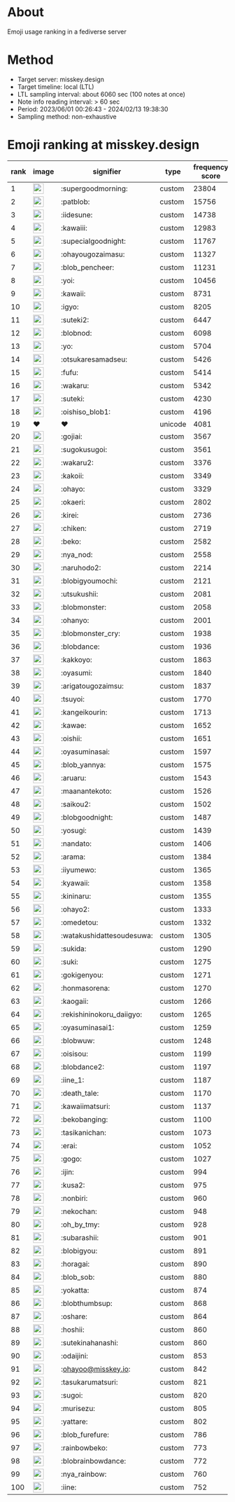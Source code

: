 # About
Emoji usage ranking in a fediverse server

# Method
- Target server: misskey.design
- Target timeline: local (LTL)
- LTL sampling interval: about 6060 sec (100 notes at once)
- Note info reading interval: > 60 sec
- Period: 2023/06/01 00:26:43 - 2024/02/13 19:38:30 
- Sampling method: non-exhaustive

# Emoji ranking at misskey.design

|rank|image|signifier|type|frequency score|
|----|----|----|----|----|
|1|<img height="24" src="https://misskey.design/emoji/supergoodmorning.webp">|:supergoodmorning:|custom|23804|
|2|<img height="24" src="https://misskey.design/emoji/patblob.webp">|:patblob:|custom|15756|
|3|<img height="24" src="https://misskey.design/emoji/iidesune.webp">|:iidesune:|custom|14738|
|4|<img height="24" src="https://misskey.design/emoji/kawaiii.webp">|:kawaiii:|custom|12983|
|5|<img height="24" src="https://misskey.design/emoji/supecialgoodnight.webp">|:supecialgoodnight:|custom|11767|
|6|<img height="24" src="https://misskey.design/emoji/ohayougozaimasu.webp">|:ohayougozaimasu:|custom|11327|
|7|<img height="24" src="https://misskey.design/emoji/blob_pencheer.webp">|:blob_pencheer:|custom|11231|
|8|<img height="24" src="https://misskey.design/emoji/yoi.webp">|:yoi:|custom|10456|
|9|<img height="24" src="https://misskey.design/emoji/kawaii.webp">|:kawaii:|custom|8731|
|10|<img height="24" src="https://misskey.design/emoji/igyo.webp">|:igyo:|custom|8205|
|11|<img height="24" src="https://misskey.design/emoji/suteki2.webp">|:suteki2:|custom|6447|
|12|<img height="24" src="https://misskey.design/emoji/blobnod.webp">|:blobnod:|custom|6098|
|13|<img height="24" src="https://misskey.design/emoji/yo.webp">|:yo:|custom|5704|
|14|<img height="24" src="https://misskey.design/emoji/otsukaresamadseu.webp">|:otsukaresamadseu:|custom|5426|
|15|<img height="24" src="https://misskey.design/emoji/fufu.webp">|:fufu:|custom|5414|
|16|<img height="24" src="https://misskey.design/emoji/wakaru.webp">|:wakaru:|custom|5342|
|17|<img height="24" src="https://misskey.design/emoji/suteki.webp">|:suteki:|custom|4230|
|18|<img height="24" src="https://misskey.design/emoji/oishiso_blob1.webp">|:oishiso_blob1:|custom|4196|
|19|❤|❤|unicode|4081|
|20|<img height="24" src="https://misskey.design/emoji/gojiai.webp">|:gojiai:|custom|3567|
|21|<img height="24" src="https://misskey.design/emoji/sugokusugoi.webp">|:sugokusugoi:|custom|3561|
|22|<img height="24" src="https://misskey.design/emoji/wakaru2.webp">|:wakaru2:|custom|3376|
|23|<img height="24" src="https://misskey.design/emoji/kakoii.webp">|:kakoii:|custom|3349|
|24|<img height="24" src="https://misskey.design/emoji/ohayo.webp">|:ohayo:|custom|3329|
|25|<img height="24" src="https://misskey.design/emoji/okaeri.webp">|:okaeri:|custom|2802|
|26|<img height="24" src="https://misskey.design/emoji/kirei.webp">|:kirei:|custom|2736|
|27|<img height="24" src="https://misskey.design/emoji/chiken.webp">|:chiken:|custom|2719|
|28|<img height="24" src="https://misskey.design/emoji/beko.webp">|:beko:|custom|2582|
|29|<img height="24" src="https://misskey.design/emoji/nya_nod.webp">|:nya_nod:|custom|2558|
|30|<img height="24" src="https://misskey.design/emoji/naruhodo2.webp">|:naruhodo2:|custom|2214|
|31|<img height="24" src="https://misskey.design/emoji/blobigyoumochi.webp">|:blobigyoumochi:|custom|2121|
|32|<img height="24" src="https://misskey.design/emoji/utsukushii.webp">|:utsukushii:|custom|2081|
|33|<img height="24" src="https://misskey.design/emoji/blobmonster.webp">|:blobmonster:|custom|2058|
|34|<img height="24" src="https://misskey.design/emoji/ohanyo.webp">|:ohanyo:|custom|2001|
|35|<img height="24" src="https://misskey.design/emoji/blobmonster_cry.webp">|:blobmonster_cry:|custom|1938|
|36|<img height="24" src="https://misskey.design/emoji/blobdance.webp">|:blobdance:|custom|1936|
|37|<img height="24" src="https://misskey.design/emoji/kakkoyo.webp">|:kakkoyo:|custom|1863|
|38|<img height="24" src="https://misskey.design/emoji/oyasumi.webp">|:oyasumi:|custom|1840|
|39|<img height="24" src="https://misskey.design/emoji/arigatougozaimsu.webp">|:arigatougozaimsu:|custom|1837|
|40|<img height="24" src="https://misskey.design/emoji/tsuyoi.webp">|:tsuyoi:|custom|1770|
|41|<img height="24" src="https://misskey.design/emoji/kangeikourin.webp">|:kangeikourin:|custom|1713|
|42|<img height="24" src="https://misskey.design/emoji/kawae.webp">|:kawae:|custom|1652|
|43|<img height="24" src="https://misskey.design/emoji/oishii.webp">|:oishii:|custom|1651|
|44|<img height="24" src="https://misskey.design/emoji/oyasuminasai.webp">|:oyasuminasai:|custom|1597|
|45|<img height="24" src="https://misskey.design/emoji/blob_yannya.webp">|:blob_yannya:|custom|1575|
|46|<img height="24" src="https://misskey.design/emoji/aruaru.webp">|:aruaru:|custom|1543|
|47|<img height="24" src="https://misskey.design/emoji/maanantekoto.webp">|:maanantekoto:|custom|1526|
|48|<img height="24" src="https://misskey.design/emoji/saikou2.webp">|:saikou2:|custom|1502|
|49|<img height="24" src="https://misskey.design/emoji/blobgoodnight.webp">|:blobgoodnight:|custom|1487|
|50|<img height="24" src="https://misskey.design/emoji/yosugi.webp">|:yosugi:|custom|1439|
|51|<img height="24" src="https://misskey.design/emoji/nandato.webp">|:nandato:|custom|1406|
|52|<img height="24" src="https://misskey.design/emoji/arama.webp">|:arama:|custom|1384|
|53|<img height="24" src="https://misskey.design/emoji/iiyumewo.webp">|:iiyumewo:|custom|1365|
|54|<img height="24" src="https://misskey.design/emoji/kyawaii.webp">|:kyawaii:|custom|1358|
|55|<img height="24" src="https://misskey.design/emoji/kininaru.webp">|:kininaru:|custom|1355|
|56|<img height="24" src="https://misskey.design/emoji/ohayo2.webp">|:ohayo2:|custom|1333|
|57|<img height="24" src="https://misskey.design/emoji/omedetou.webp">|:omedetou:|custom|1332|
|58|<img height="24" src="https://misskey.design/emoji/watakushidattesoudesuwa.webp">|:watakushidattesoudesuwa:|custom|1305|
|59|<img height="24" src="https://misskey.design/emoji/sukida.webp">|:sukida:|custom|1290|
|60|<img height="24" src="https://misskey.design/emoji/suki.webp">|:suki:|custom|1275|
|61|<img height="24" src="https://misskey.design/emoji/gokigenyou.webp">|:gokigenyou:|custom|1271|
|62|<img height="24" src="https://misskey.design/emoji/honmasorena.webp">|:honmasorena:|custom|1270|
|63|<img height="24" src="https://misskey.design/emoji/kaogaii.webp">|:kaogaii:|custom|1266|
|64|<img height="24" src="https://misskey.design/emoji/rekishininokoru_daiigyo.webp">|:rekishininokoru_daiigyo:|custom|1265|
|65|<img height="24" src="https://misskey.design/emoji/oyasuminasai1.webp">|:oyasuminasai1:|custom|1259|
|66|<img height="24" src="https://misskey.design/emoji/blobwuw.webp">|:blobwuw:|custom|1248|
|67|<img height="24" src="https://misskey.design/emoji/oisisou.webp">|:oisisou:|custom|1199|
|68|<img height="24" src="https://misskey.design/emoji/blobdance2.webp">|:blobdance2:|custom|1197|
|69|<img height="24" src="https://misskey.design/emoji/iine_1.webp">|:iine_1:|custom|1187|
|70|<img height="24" src="https://misskey.design/emoji/death_tale.webp">|:death_tale:|custom|1170|
|71|<img height="24" src="https://misskey.design/emoji/kawaiimatsuri.webp">|:kawaiimatsuri:|custom|1137|
|72|<img height="24" src="https://misskey.design/emoji/bekobanging.webp">|:bekobanging:|custom|1100|
|73|<img height="24" src="https://misskey.design/emoji/tasikanichan.webp">|:tasikanichan:|custom|1073|
|74|<img height="24" src="https://misskey.design/emoji/erai.webp">|:erai:|custom|1052|
|75|<img height="24" src="https://misskey.design/emoji/gogo.webp">|:gogo:|custom|1027|
|76|<img height="24" src="https://misskey.design/emoji/ijin.webp">|:ijin:|custom|994|
|77|<img height="24" src="https://misskey.design/emoji/kusa2.webp">|:kusa2:|custom|975|
|78|<img height="24" src="https://misskey.design/emoji/nonbiri.webp">|:nonbiri:|custom|960|
|79|<img height="24" src="https://misskey.design/emoji/nekochan.webp">|:nekochan:|custom|948|
|80|<img height="24" src="https://misskey.design/emoji/oh_by_tmy.webp">|:oh_by_tmy:|custom|928|
|81|<img height="24" src="https://misskey.design/emoji/subarashii.webp">|:subarashii:|custom|901|
|82|<img height="24" src="https://misskey.design/emoji/blobigyou.webp">|:blobigyou:|custom|891|
|83|<img height="24" src="https://misskey.design/emoji/horagai.webp">|:horagai:|custom|890|
|84|<img height="24" src="https://misskey.design/emoji/blob_sob.webp">|:blob_sob:|custom|880|
|85|<img height="24" src="https://misskey.design/emoji/yokatta.webp">|:yokatta:|custom|874|
|86|<img height="24" src="https://misskey.design/emoji/blobthumbsup.webp">|:blobthumbsup:|custom|868|
|87|<img height="24" src="https://misskey.design/emoji/oshare.webp">|:oshare:|custom|864|
|88|<img height="24" src="https://misskey.design/emoji/hoshii.webp">|:hoshii:|custom|860|
|89|<img height="24" src="https://misskey.design/emoji/sutekinahanashi.webp">|:sutekinahanashi:|custom|860|
|90|<img height="24" src="https://misskey.design/emoji/odaijini.webp">|:odaijini:|custom|853|
|91|<img height="24" src="https://misskey.design/emoji/ohayoo.webp">|:ohayoo@misskey.io:|custom|842|
|92|<img height="24" src="https://misskey.design/emoji/tasukarumatsuri.webp">|:tasukarumatsuri:|custom|821|
|93|<img height="24" src="https://misskey.design/emoji/sugoi.webp">|:sugoi:|custom|820|
|94|<img height="24" src="https://misskey.design/emoji/murisezu.webp">|:murisezu:|custom|805|
|95|<img height="24" src="https://misskey.design/emoji/yattare.webp">|:yattare:|custom|802|
|96|<img height="24" src="https://misskey.design/emoji/blob_furefure.webp">|:blob_furefure:|custom|786|
|97|<img height="24" src="https://misskey.design/emoji/rainbowbeko.webp">|:rainbowbeko:|custom|773|
|98|<img height="24" src="https://misskey.design/emoji/blobrainbowdance.webp">|:blobrainbowdance:|custom|772|
|99|<img height="24" src="https://misskey.design/emoji/nya_rainbow.webp">|:nya_rainbow:|custom|760|
|100|<img height="24" src="https://misskey.design/emoji/iine.webp">|:iine:|custom|752|
